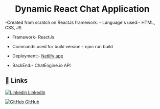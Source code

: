 
<h1 align="center">Dynamic React Chat Application</h1>
-Created from scratch on ReactJs framework.
- Language's used:- HTML, CSS, JS

- Framework- ReactJs 

- Commands used for build version:- npm run build 

- Deployment:- [Netlify app](https://niks-chatapp-abf3b3.netlify.app)

- BackEnd:- ChatEngine.io API 


## 🔗 Links
[![Linkedin](https://i.stack.imgur.com/gVE0j.png) LinkedIn](https://www.linkedin.com/in/nikhil-soni-435b13217/)

[![GitHub](https://i.stack.imgur.com/tskMh.png) GitHub](https://github.com/salvador001)


